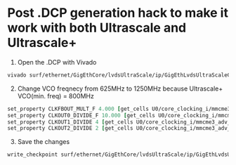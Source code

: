 # Post .DCP generation hack to make it work with both Ultrascale and Ultrascale+

1) Open the .DCP with Vivado
```bash
vivado surf/ethernet/GigEthCore/lvdsUltraScale/ip/GigEthLvdsUltraScaleCore.dcp
```

2) Change VCO freqnecy from 625MHz to 1250MHz because Ultrascale+ VCO(min. freq) = 800MHz

```tcl
set_property CLKFBOUT_MULT_F 4.000 [get_cells U0/core_clocking_i/mmcme3_adv_inst]
set_property CLKOUT0_DIVIDE_F 10.000 [get_cells U0/core_clocking_i/mmcme3_adv_inst]
set_property CLKOUT1_DIVIDE 4 [get_cells U0/core_clocking_i/mmcme3_adv_inst]
set_property CLKOUT2_DIVIDE 2 [get_cells U0/core_clocking_i/mmcme3_adv_inst]
```

3) Save the changes
```tcl
write_checkpoint surf/ethernet/GigEthCore/lvdsUltraScale/ip/GigEthLvdsUltraScaleCore.dcp -force
```
